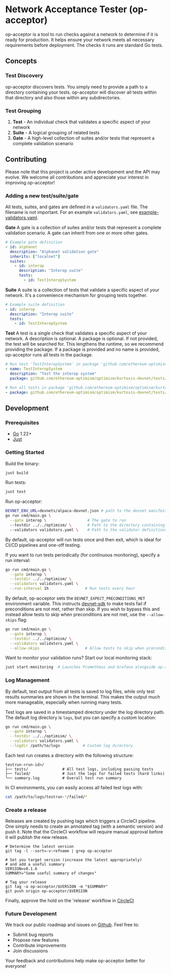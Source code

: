 # Network Acceptance Tester (op-acceptor)
op-acceptor is a tool to run checks against a network to determine if it is ready for production. It helps ensure your network meets all necessary requirements before deployment.
The checks it runs are standard Go tests.

## Concepts

### Test Discovery
op-acceptor discovers tests. You simply need to provide a path to a directory containing your tests. op-acceptor will discover all tests within that directory and also those within any subdirectories.

### Test Grouping
1. **Test** - An individual check that validates a specific aspect of your network
2. **Suite** - A logical grouping of related tests
3. **Gate** - A high-level collection of suites and/or tests that represent a complete validation scenario


## Contributing

Please note that this project is under active development and the API may evolve. We welcome all contributions and appreciate your interest in improving op-acceptor!

### Adding a new test/suite/gate
All tests, suites, and gates are defined in a `validators.yaml` file. The filename is not important.
For an example `validators.yaml`, see [example-validators.yaml](./example-validators.yaml).

**Gate**
A gate is a collection of suites and/or tests that represent a complete validation scenario. A gate can inherit from one or more other gates.

```yaml
# Example gate definition
- id: alphanet
  description: "Alphanet validation gate"
  inherits: ["localnet"]
  suites:
    - id: interop
      description: "Interop suite"
      tests:
        - id: TestInteropSystem
```

**Suite**
A suite is a collection of tests that validate a specific aspect of your network. It's a convenience mechanism for grouping tests together.

```yaml
# Example suite definition
- id: interop
  description: "Interop suite"
  tests:
    - id: TestInteropSystem
```

**Test**
A test is a single check that validates a specific aspect of your network.
A description is optional.
A package is optional. If not provided, the test will be searched for. This lengthens the runtime, so we recommend providing the package.
If a package is provided and no name is provided, op-acceptor runs all tests in the package.

```yaml
# Run test 'TestInteropSystem' in package 'github.com/ethereum-optimism/optimism/kurtosis-devnet/tests/interop'
- name: TestInteropSystem
  description: "Test the interop system"
  package: github.com/ethereum-optimism/optimism/kurtosis-devnet/tests/interop
```

```yaml
# Run all tests in package 'github.com/ethereum-optimism/optimism/kurtosis-devnet/tests/interop'
- package: github.com/ethereum-optimism/optimism/kurtosis-devnet/tests/interop
```

## Development

### Prerequisites
* [Go](https://go.dev/dl/) 1.22+
* [Just](https://just.systems/)

### Getting Started
Build the binary:
```bash
just build
```

Run tests:
```bash
just test
```

Run op-acceptor:
```bash
DEVNET_ENV_URL=devnets/alpaca-devnet.json # path to the devnet manifest
go run cmd/main.go \
  --gate interop \                  # The gate to run
  --testdir ../../optimism/ \       # Path to the directory containing your tests
  --validators validators.yaml \    # Path to the validator definitions
```

By default, op-acceptor will run tests once and then exit, which is ideal for CI/CD pipelines and one-off testing.

If you want to run tests periodically (for continuous monitoring), specify a run interval:
```bash
go run cmd/main.go \
  --gate interop \
  --testdir ../../optimism/ \
  --validators validators.yaml \
  --run-interval 1h                # Run tests every hour
```

By default, op-acceptor sets the `DEVNET_EXPECT_PRECONDITIONS_MET` environment variable. This instructs [devnet-sdk](https://github.com/ethereum-optimism/optimism/tree/develop/devnet-sdk) to make tests fail if preconditions are not met, rather than skip. If you wish to bypass this and instead allow tests to skip when preconditions are not met, use the `--allow-skips` flag:
```bash
go run cmd/main.go \
  --gate interop \
  --testdir ../../optimism/ \
  --validators validators.yaml \
  --allow-skips                    # Allow tests to skip when preconditions aren't met
```

Want to monitor your validation runs? Start our local monitoring stack:
```bash
just start-monitoring  # Launches Prometheus and Grafana alongside op-acceptor
```

### Log Management

By default, test output from all tests is saved to log files, while only test results summaries are shown in the terminal. This makes the output much more manageable, especially when running many tests.

Test logs are saved in a timestamped directory under the log directory path. The default log directory is `logs`, but you can specify a custom location:

```bash
go run cmd/main.go \
  --gate interop \
  --testdir ../../optimism/ \
  --validators validators.yaml \
  --logdir /path/to/logs          # Custom log directory
```

Each test run creates a directory with the following structure:
```
testrun-<run-id>/
├── tests/               # All test logs, including passing tests
├── failed/              # Just the logs for failed tests (hard links)
└── summary.log          # Overall test run summary
```

In CI environments, you can easily access all failed test logs with:
```bash
cat /path/to/logs/testrun-*/failed/*
```

### Create a release
Releases are created by pushing tags which triggers a CircleCI pipeline.
One simply needs to create an annotated tag (with a semantic version) and push it.
Note that the CircleCI workflow will require manual approval before it will publish the new release.

```
# Determine the latest version
git tag -l --sort=-v:refname | grep op-acceptor

# Set you target version (increase the latest appropriately)
# and add a useful summary
VERSION=v0.1.6
SUMMARY="Some useful summary of changes"

# Tag your release
git tag -a op-acceptor/$VERSION -m "$SUMMARY"
git push origin op-acceptor/$VERSION
```

Finally, approve the hold on the 'release' workflow in [CircleCI](https://app.circleci.com/pipelines/github/ethereum-optimism/infra)

### Future Development
We track our public roadmap and issues on [Github](https://github.com/ethereum-optimism/infra/issues). Feel free to:
* Submit bug reports
* Propose new features
* Contribute improvements
* Join discussions

Your feedback and contributions help make op-acceptor better for everyone!
